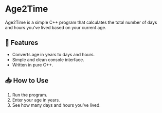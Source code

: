 # Age2Time

Age2Time is a simple C++ program that calculates the total number of days and hours you've lived based on your current age.

## 📌 Features
- Converts age in years to days and hours.
- Simple and clean console interface.
- Written in pure C++.

## 📥 How to Use
1. Run the program.
2. Enter your age in years.
3. See how many days and hours you've lived.
